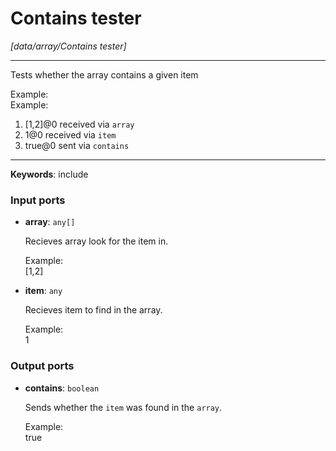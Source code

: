 # Contains tester

_[data/array/Contains tester]_

---

Tests whether the array contains a given item  
  
Example:  
Example:  
1. [1,2]@0 received via `array`   
2. 1@0 received via `item`   
3. true@0 sent via `contains`  

---

__Keywords__: include

### Input ports

* __array__: ` any[] `

    Recieves array look for the item in.  
      
    Example:  
    [1,2]  


* __item__: ` any `

    Recieves item to find in the array.  
      
    Example:  
     1  

### Output ports

* __contains__: ` boolean `

    Sends whether the `item` was found in the `array`.  
      
    Example:  
    true  


